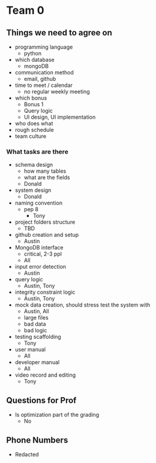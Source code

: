 # Team 0

## Things we need to agree on

- programming language
  - python
- which database
  - mongoDB
- communication method
  - email, github
- time to meet / calendar
  - no regular weekly meeting
- which bonus
  - Bonus 1
  - Query logic
  - UI design, UI implementation
- who does what
- rough schedule
- team culture

### What tasks are there

- schema design
  - how many tables
  - what are the fields
  - Donald
- system design
  - Donald
- naming convention
  - pep 8
    - Tony
- project folders structure
  - TBD
- github creation and setup
  - Austin
- MongoDB interface
  - critical, 2-3 ppl
  - All
- input error detection
  - Austin
- query logic
  - Austin, Tony
- integrity constraint logic
  - Austin, Tony
- mock data creation, should stress test the system with
  - Austin, All
  - large files
  - bad data
  - bad logic
- testing scaffolding
  - Tony
- user manual
  - All
- developer manual
  - All
- video record and editing
  - Tony

## Questions for Prof

- Is optimization part of the grading
  - No

## Phone Numbers

- Redacted
